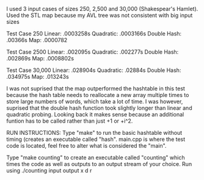 I used 3 input cases of sizes 250, 2,500 and 30,000 (Shakespear's Hamlet).
Used the STL map because my AVL tree was not consistent with big input sizes

Test Case 250
Linear: .0003258s
Quadratic: .0003166s
Double Hash: .00366s
Map: .0000782

Test Case 2500
Linear: .002095s
Quadratic: .002277s
Double Hash: .002869s
Map: .0008802s

Test Case 30,000
Linear: .028904s
Quadratic: .02884s
Double Hash: .034975s
Map: .013243s

I was not suprised that the map outperformed the hashtable in this test because the hash
table needs to reallocate a new array multiple times to store large numbers of words, 
which take a lot of time.
I was however, suprised that the double hash function took slightly longer than linear and quadratic
probing. Looking back it makes sense because an additional funtion has to be called rather than just
+1 or +i^2.


RUN INSTRUCTIONS:
Type "make" to run the basic hashtable without timing (creates an executable called "hash".
main.cpp is where the test code is located, feel free to alter what is considered the "main".

Type "make counting" to create an executable called "counting" which times the code as well as outputs
to an output stream of your choice. Run using ./counting input output x d r

